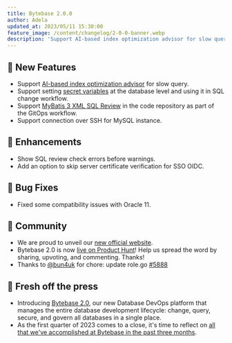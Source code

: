 ```yaml
---
title: Bytebase 2.0.0
author: Adela
updated_at: 2023/05/11 15:30:00
feature_image: /content/changelog/2-0-0-banner.webp
description: 'Support AI-based index optimization advisor for slow query'
---
```


## 🚀 New Features

- Support [AI-based index optimization advisor](https://docs.bytebase.com/slow-query/index-advisor/) for slow query.
- Support setting [secret variables](https://docs.bytebase.com/security/secret) at the database level and using it in SQL change workflow.
- Support [MyBatis 3 XML SQL Review](https://docs.bytebase.com/sql-review/gitops-ci#mybatis3-mapper-sql-review-ci---beta) in the code repository as part of the GitOps workflow.
- Support connection over SSH for MySQL instance.

## 🎄 Enhancements

- Show SQL review check errors before warnings.
- Add an option to skip server certificate verification for SSO OIDC.

## 🐞 Bug Fixes

- Fixed some compatibility issues with Oracle 11.

## 🎠 Community

- We are proud to unveil our [new official website](/).
- Bytebase 2.0 is now [live on Product Hunt](https://www.producthunt.com/posts/bytebase-2-0)! Help us spread the word by sharing, upvoting, and commenting. Thanks!
- Thanks to [@bun4uk](https://github.com/bun4uk) for chore: update role.go [\#5888](https://github.com/bytebase/bytebase/pull/5888)

## 📰 Fresh off the press

- Introducing [Bytebase 2.0](/blog/bytebase-2-0/), our new Database DevOps platform that manages the entire database development lifecycle: change, query, secure, and govern all databases in a single place.
- As the first quarter of 2023 comes to a close, it's time to reflect on [all that we've accomplished at Bytebase in the past three months](/blog/2023-q1-retrospect/).

<IncludeBlock url="/docs/get-started/install/install-upgrade"></IncludeBlock>

